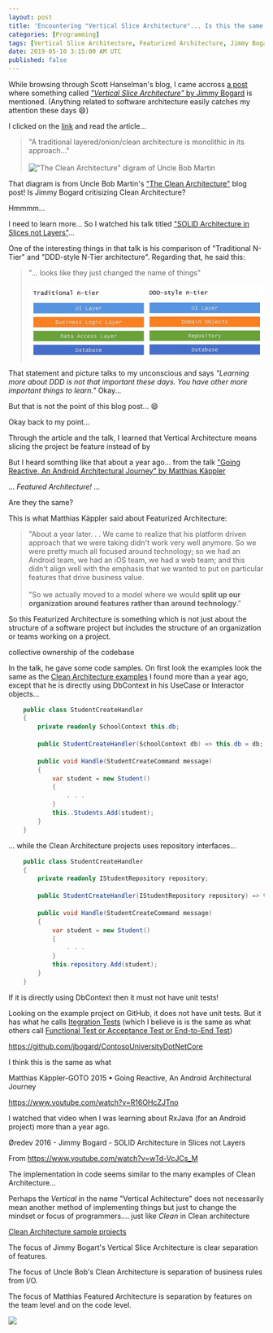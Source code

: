 ```yaml
---
layout: post
title: 'Encountering "Vertical Slice Architecture"... Is this the same as Featurized Architecture?'
categories: [Programming]
tags: [Vertical Slice Architecture, Featurized Architecture, Jimmy Bogard, Matthias Käppler]
date: 2019-05-10 3:15:00 AM UTC
published: false
---
```


<!-- May 10, 2019 11:15:00 AM Philippine Time -->

While browsing through Scott Hanselman's blog, I came accross [a post](https://www.hanselman.com/blog/ExampleCodeOpinionatedContosoUniversityOnASPNETCore20sRazorPages.aspx) where something called [_"Vertical Slice Architecture"_ by Jimmy Bogard](https://jimmybogard.com/vertical-slice-architecture/) is mentioned. (Anything related to software architecture easily catches my attention these days :smile:) 

I clicked on the [link](https://jimmybogard.com/vertical-slice-architecture/) and read the article...

> "A traditional layered/onion/clean architecture is monolithic in its approach..."
<br /><br />
> !["The Clean Architecture" digram of Uncle Bob Martin](https://blog.cleancoder.com/uncle-bob/images/2012-08-13-the-clean-architecture/CleanArchitecture.jpg)


<!--more-->


That diagram is from Uncle Bob Martin's ["The Clean Architecture"](https://blog.cleancoder.com/uncle-bob/2012/08/13/the-clean-architecture.html) blog post! Is Jimmy Bogard critisizing Clean Architecture?

Hmmmm...

I need to learn more... So I watched his talk titled ["SOLID Architecture in Slices not Layers"](https://www.youtube.com/watch?v=wTd-VcJCs_M)...

One of the interesting things in that talk is his comparison of "Traditional N-Tier" and "DDD-style N-Tier architecture". Regarding that, he said this:

> "... looks like they just changed the name of things"
<br /><br />
![Traditional N-Tier vs DDD-style N-Tier by Jimmy Bogard](/images/2019/traditional-vs-ddd-style-n-tier-by-jimmy-bogard.png)

That statement and picture talks to my unconscious and says _"Learning more about DDD is not that important these days. You have other more important things to learn."_ Okay...

But that is not the point of this blog post... :smile:

Okay back to my point...

Through the article and the talk, I learned that Vertical Architecture means slicing the project be feature instead of by 

But I heard somthing like that about a year ago... from the talk ["Going Reactive, An Android Architectural Journey" by Matthias Käppler](https://www.youtube.com/watch?v=R16OHcZJTno)

... _Featured Architecture!_ ...

Are they the same?

This is what Matthias Käppler said about Featurized Architecture:

> "About a year later. . . We came to realize that his platform driven approach that we were taking didn't work very well anymore. So we were pretty much all focused around technology; so we had an Android team, we had an iOS team, we had a web team; and this didn't align well with the emphasis that we wanted to put on particular features that drive business value.
<br /><br />
"So we actually moved to a model where we would **split up our organization around features rather than around technology**."

So this Featurized Architecture is something which is not just about the structure of a software project but includes the structure of an organization or teams working on a project.






collective ownership of the codebase



In the talk, he gave some code samples. On first look the examples look the same as the [Clean Architecture examples](https://jeremiahflaga.github.io/2017/08/16/clean-architecture-sample-projects/) I found more than a year ago, except that he is directly using DbContext in his UseCase or Interactor objects...

``` csharp
    public class StudentCreateHandler
    {
        private readonly SchoolContext this.db;

        public StudentCreateHandler(SchoolContext db) => this.db = db;

        public void Handle(StudentCreateCommand message)
        {
            var student = new Student() 
            {
                . . .
            }
            this..Students.Add(student);
        }
    }
```

... while the Clean Architecture projects uses repository interfaces... 

``` csharp
    public class StudentCreateHandler
    {
        private readonly IStudentRepository repository;

        public StudentCreateHandler(IStudentRepository repository) => this.repository = repository;

        public void Handle(StudentCreateCommand message)
        {
            var student = new Student() 
            {
                . . .
            }
            this.repository.Add(student);
        }
    }
```

If it is directly using DbContext then it must not have unit tests!

Looking on the example project on GitHub, it does not have unit tests. But it has what he calls [Itegration Tests](https://github.com/jbogard/ContosoUniversityDotNetCore/tree/master/ContosoUniversity.IntegrationTests) (which I believe is is the same as what others call [Functional Test or Acceptance Test or End-to-End Test](https://www.obeythetestinggoat.com/book/chapter_02_unittest.html))





https://github.com/jbogard/ContosoUniversityDotNetCore




I think this is the same as what 

Matthias Käppler-GOTO 2015 • Going Reactive, An Android Architectural Journey

https://www.youtube.com/watch?v=R16OHcZJTno

I watched that video when I was learning about RxJava (for an Android project) more than a year ago.



Øredev 2016 - Jimmy Bogard - SOLID Architecture in Slices not Layers

From <https://www.youtube.com/watch?v=wTd-VcJCs_M> 





The implementation in code seems similar to the many examples of Clean Architecture...


Perhaps the _Vertical_ in the name "Vertical Achitecture" does not necessarily mean another method of implementing things but just to change the mindset or focus of programmers.... just like _Clean_ in Clean architecture




[Clean Architecture sample projects](https://jeremiahflaga.github.io/2017/08/16/clean-architecture-sample-projects/)




The focus of Jimmy Bogart's Vertical Slice Architecture is clear separation of features.


The focus of Uncle Bob's Clean Architecture is separation of business rules from I/O.

The focus of Matthias Featured Architecture is separation by features on the team level and on the code level.


![](http://www.commitstrip.com/en/2019/04/10/new-api-version/)



